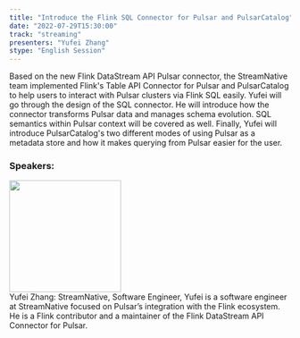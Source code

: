 ```yaml
---
title: "Introduce the Flink SQL Connector for Pulsar and PulsarCatalog"
date: "2022-07-29T15:30:00"
track: "streaming"
presenters: "Yufei Zhang"
stype: "English Session"
---
```

Based on the new Flink DataStream API Pulsar connector, the StreamNative team implemented Flink's Table API Connector for Pulsar and PulsarCatalog to help users to interact with Pulsar clusters via Flink SQL easily. Yufei will go through the design of the SQL connector. He will introduce how the connector transforms Pulsar data and manages schema evolution. SQL semantics within Pulsar context will be covered as well. Finally, Yufei will introduce PulsarCatalog's two different modes of using Pulsar as a metadata store and how it makes querying from Pulsar easier for the user.
 ### Speakers: 
 <img src="images/speaker/1166.png" width="200" /><br>Yufei Zhang: StreamNative, Software Engineer, Yufei is a software engineer at StreamNative focused on Pulsar’s integration with the Flink ecosystem. He is a Flink contributor and a maintainer of the Flink DataStream API Connector for Pulsar.

 